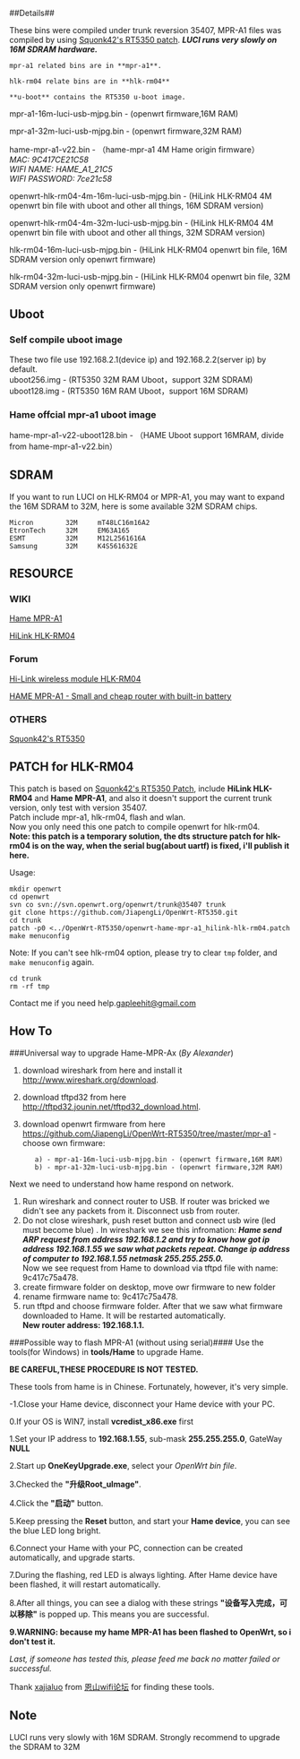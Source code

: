 ##Details##

These bins were compiled under trunk reversion 35407, MPR-A1 files was compiled by using [Squonk42's RT5350 patch](https://github.com/Squonk42/OpenWrt-RT5350?source=cc). ***LUCI runs very slowly on 16M SDRAM hardware.***

	mpr-a1 related bins are in **mpr-a1**.
	
	hlk-rm04 relate bins are in **hlk-rm04**
	
	**u-boot** contains the RT5350 u-boot image.

mpr-a1-16m-luci-usb-mjpg.bin - (openwrt firmware,16M RAM)

mpr-a1-32m-luci-usb-mjpg.bin - (openwrt firmware,32M RAM)

hame-mpr-a1-v22.bin - （hame-mpr-a1 4M Hame origin firmware）  
*MAC: 9C417CE21C58  
WIFI NAME: HAME_A1_21C5  
WIFI PASSWORD: 7ce21c58*  

openwrt-hlk-rm04-4m-16m-luci-usb-mjpg.bin - (HiLink HLK-RM04 4M openwrt bin file with uboot and other all things, 16M SDRAM version)

openwrt-hlk-rm04-4m-32m-luci-usb-mjpg.bin - (HiLink HLK-RM04 4M openwrt bin file with uboot and other all things, 32M SDRAM version)

hlk-rm04-16m-luci-usb-mjpg.bin - (HiLink HLK-RM04 openwrt bin file, 16M SDRAM version only openwrt firmware)

hlk-rm04-32m-luci-usb-mjpg.bin - (HiLink HLK-RM04 openwrt bin file, 32M SDRAM version only openwrt firmware)

## Uboot
### Self compile uboot image
These two file use 192.168.2.1(device ip) and 192.168.2.2(server ip) by default.  
uboot256.img - (RT5350 32M RAM Uboot，support 32M SDRAM)  
uboot128.img - (RT5350 16M RAM Uboot，support 16M SDRAM)  
### Hame offcial mpr-a1 uboot image
hame-mpr-a1-v22-uboot128.bin - （HAME Uboot support 16MRAM, divide from hame-mpr-a1-v22.bin） 


## SDRAM

If you want to run LUCI on HLK-RM04 or MPR-A1, you may want to expand the 16M SDRAM to 32M, here is some available 32M SDRAM chips.

	Micron        32M     mT48LC16m16A2 
	EtronTech     32M     EM63A165
	ESMT          32M     M12L2561616A
	Samsung  	  32M     K4S561632E

## RESOURCE

### WIKI
[Hame MPR-A1](http://wiki.openwrt.org/toh/hame/mpr-a1)

[HiLink HLK-RM04](http://wiki.openwrt.org/toh/hilink/hlk-rm04)

### Forum
[Hi-Link wireless module HLK-RM04](https://forum.openwrt.org/viewtopic.php?id=42142)

[HAME MPR-A1 - Small and cheap router with built-in battery](https://forum.openwrt.org/viewtopic.php?id=37002)

### OTHERS
[Squonk42's RT5350](https://github.com/Squonk42/OpenWrt-RT5350?source=cc)

## PATCH for HLK-RM04
This patch is based on [Squonk42's RT5350 Patch](https://github.com/Squonk42/OpenWrt-RT5350?source=cc), include **HiLink HLK-RM04** and **Hame MPR-A1**, and also it doesn't support the current trunk version, only test with version 35407.  
Patch include mpr-a1, hlk-rm04, flash and wlan.  
Now you only need this one patch to compile openwrt for hlk-rm04.  
**Note: this patch is a temporary solution, the dts structure patch for hlk-rm04 is on the way, when the serial bug(about uartf) is fixed, i'll publish it here.**

Usage:  

	mkdir openwrt
	cd openwrt
	svn co svn://svn.openwrt.org/openwrt/trunk@35407 trunk
	git clone https://github.com/JiapengLi/OpenWrt-RT5350.git
	cd trunk
	patch -p0 <../OpenWrt-RT5350/openwrt-hame-mpr-a1_hilink-hlk-rm04.patch
	make menuconfig

Note:
If you can't see hlk-rm04 option, please try to clear `tmp` folder, and `make menuconfig` again.
	
	cd trunk
	rm -rf tmp

Contact me if you need help.[gapleehit@gmail.com](mailto:gapleehit@gmail.com)

## How To

###Universal way to upgrade Hame-MPR-Ax (*By Alexander*)

1. download wireshark from here and install it <http://www.wireshark.org/download>.
2. download tftpd32 from here <http://tftpd32.jounin.net/tftpd32_download.html>.
3. download openwrt firmware from here <https://github.com/JiapengLi/OpenWrt-RT5350/tree/master/mpr-a1> - choose own firmware:

		  a) - mpr-a1-16m-luci-usb-mjpg.bin - (openwrt firmware,16M RAM) 
		  b) - mpr-a1-32m-luci-usb-mjpg.bin - (openwrt firmware,32M RAM) 

Next we need to understand how hame respond on network.

1. Run wireshark and connect router to USB. If router was bricked we didn't see any packets from it. Disconnect usb from router. 
2. Do not close wireshark, push reset button and connect usb wire (led must become blue) . In wireshark we see this infromation:
***Hame send ARP request from address 192.168.1.2 and try to know how got ip address 192.168.1.55 we saw what packets repeat. Change ip address of computer to 192.168.1.55 netmask 255.255.255.0.***  
Now we see request from Hame to download via tftpd file with name: 9c417c75a478. 
3. create firmware folder on desktop, move owr firmware to new folder
4. rename firmware name to: 9c417c75a478.
5. run tftpd and choose firmware folder.
After that we saw  what firmware downloaded to Hame. It will be restarted automatically.  
**New router address: 192.168.1.1.**

###Possible way to flash MPR-A1 (without using serial)####
Use the tools(for Windows) in **tools/Hame** to upgrade Hame. 

**BE CAREFUL,THESE PROCEDURE IS NOT TESTED.**

These tools from hame is in Chinese. Fortunately, however, it's very simple.

-1.Close your Hame device, disconnect your Hame device with your PC.

0.If your OS is WIN7, install **vcredist_x86.exe** first

1.Set your IP address to **192.168.1.55**, sub-mask **255.255.255.0**, GateWay **NULL**

2.Start up **OneKeyUpgrade.exe**, select your *OpenWrt bin file*.

3.Checked the **"升级Root_uImage"**. 

4.Click the **"启动"** button.

5.Keep pressing the **Reset** button, and start your **Hame device**, you can see the blue LED long bright.

6.Connect your Hame with your PC, connection can be created automatically, and upgrade starts.

7.During the flashing, red LED is always lighting. After Hame device have been flashed, it will restart automatically.

8.After all things, you can see a dialog with these strings **"设备写入完成，可以移除"** is popped up. This means you are successful.

**9.WARNING: because my hame MPR-A1 has been flashed to OpenWrt, so i don't test it.**

*Last, if someone has tested this, please feed me back no matter failed or successful.*

Thank [xajialuo](http://www.right.com.cn/forum/space-uid-81425.html) from [恩山wifi论坛](http://www.right.com.cn/forum/forum.php) for finding these tools. 

## Note

LUCI runs very slowly with 16M SDRAM. Strongly recommend to upgrade the SDRAM to 32M
